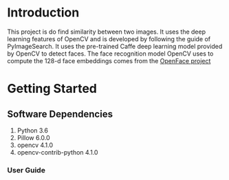 # Introduction 
This project is do find similarity between two images. It uses the deep learning features of OpenCV and is developed by following the guide of PyImageSearch.
It uses the pre-trained Caffe deep learning model provided by OpenCV to detect faces.
The face recognition model OpenCV uses to compute the 128-d face embeddings comes from the [OpenFace project](https://cmusatyalab.github.io/openface/)

# Getting Started

## Software Dependencies
1. Python 3.6
2. Pillow 6.0.0
3. opencv 4.1.0
5. opencv-contrib-python 4.1.0

### User Guide
